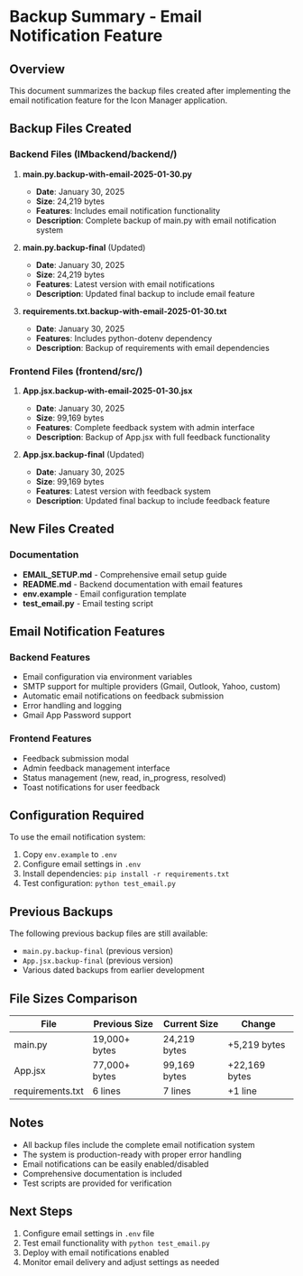 # Backup Summary - Email Notification Feature

## Overview
This document summarizes the backup files created after implementing the email notification feature for the Icon Manager application.

## Backup Files Created

### Backend Files (IMbackend/backend/)

1. **main.py.backup-with-email-2025-01-30.py**
   - **Date**: January 30, 2025
   - **Size**: 24,219 bytes
   - **Features**: Includes email notification functionality
   - **Description**: Complete backup of main.py with email notification system

2. **main.py.backup-final** (Updated)
   - **Date**: January 30, 2025
   - **Size**: 24,219 bytes
   - **Features**: Latest version with email notifications
   - **Description**: Updated final backup to include email feature

3. **requirements.txt.backup-with-email-2025-01-30.txt**
   - **Date**: January 30, 2025
   - **Features**: Includes python-dotenv dependency
   - **Description**: Backup of requirements with email dependencies

### Frontend Files (frontend/src/)

1. **App.jsx.backup-with-email-2025-01-30.jsx**
   - **Date**: January 30, 2025
   - **Size**: 99,169 bytes
   - **Features**: Complete feedback system with admin interface
   - **Description**: Backup of App.jsx with full feedback functionality

2. **App.jsx.backup-final** (Updated)
   - **Date**: January 30, 2025
   - **Size**: 99,169 bytes
   - **Features**: Latest version with feedback system
   - **Description**: Updated final backup to include feedback feature

## New Files Created

### Documentation
- **EMAIL_SETUP.md** - Comprehensive email setup guide
- **README.md** - Backend documentation with email features
- **env.example** - Email configuration template
- **test_email.py** - Email testing script

## Email Notification Features

### Backend Features
- Email configuration via environment variables
- SMTP support for multiple providers (Gmail, Outlook, Yahoo, custom)
- Automatic email notifications on feedback submission
- Error handling and logging
- Gmail App Password support

### Frontend Features
- Feedback submission modal
- Admin feedback management interface
- Status management (new, read, in_progress, resolved)
- Toast notifications for user feedback

## Configuration Required

To use the email notification system:

1. Copy `env.example` to `.env`
2. Configure email settings in `.env`
3. Install dependencies: `pip install -r requirements.txt`
4. Test configuration: `python test_email.py`

## Previous Backups

The following previous backup files are still available:
- `main.py.backup-final` (previous version)
- `App.jsx.backup-final` (previous version)
- Various dated backups from earlier development

## File Sizes Comparison

| File | Previous Size | Current Size | Change |
|------|---------------|--------------|---------|
| main.py | 19,000+ bytes | 24,219 bytes | +5,219 bytes |
| App.jsx | 77,000+ bytes | 99,169 bytes | +22,169 bytes |
| requirements.txt | 6 lines | 7 lines | +1 line |

## Notes

- All backup files include the complete email notification system
- The system is production-ready with proper error handling
- Email notifications can be easily enabled/disabled
- Comprehensive documentation is included
- Test scripts are provided for verification

## Next Steps

1. Configure email settings in `.env` file
2. Test email functionality with `python test_email.py`
3. Deploy with email notifications enabled
4. Monitor email delivery and adjust settings as needed 